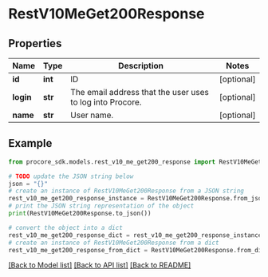 # RestV10MeGet200Response


## Properties

Name | Type | Description | Notes
------------ | ------------- | ------------- | -------------
**id** | **int** | ID | [optional] 
**login** | **str** | The email address that the user uses to log into Procore. | [optional] 
**name** | **str** | User name. | [optional] 

## Example

```python
from procore_sdk.models.rest_v10_me_get200_response import RestV10MeGet200Response

# TODO update the JSON string below
json = "{}"
# create an instance of RestV10MeGet200Response from a JSON string
rest_v10_me_get200_response_instance = RestV10MeGet200Response.from_json(json)
# print the JSON string representation of the object
print(RestV10MeGet200Response.to_json())

# convert the object into a dict
rest_v10_me_get200_response_dict = rest_v10_me_get200_response_instance.to_dict()
# create an instance of RestV10MeGet200Response from a dict
rest_v10_me_get200_response_from_dict = RestV10MeGet200Response.from_dict(rest_v10_me_get200_response_dict)
```
[[Back to Model list]](../README.md#documentation-for-models) [[Back to API list]](../README.md#documentation-for-api-endpoints) [[Back to README]](../README.md)


